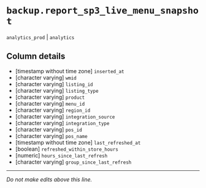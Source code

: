 # `backup.report_sp3_live_menu_snapshot`
`analytics_prod` | `analytics`

## Column details
* [timestamp without time zone] `inserted_at`
* [character varying] `wmid`
* [character varying] `listing_id`
* [character varying] `listing_type`
* [character varying] `product`
* [character varying] `menu_id`
* [character varying] `region_id`
* [character varying] `integration_source`
* [character varying] `integration_type`
* [character varying] `pos_id`
* [character varying] `pos_name`
* [timestamp without time zone] `last_refreshed_at`
* [boolean]   `refreshed_within_store_hours`
* [numeric]   `hours_since_last_refresh`
* [character varying] `group_since_last_refresh`

-------------------------------------------------------------------------------
*Do not make edits above this line.*
